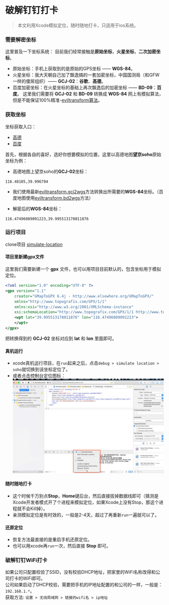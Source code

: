 # 破解钉钉打卡

> 本文利用Xcode模拟定位，随时随地打卡，只适用于ios系统。

### 需要解密坐标

这里普及一下坐标系统：
目前我们经常接触是**原始坐标**，**火星坐标**，**二次加密坐标**。
+ 原始坐标：手机上获取到的是原始的GPS坐标 —— **WGS-84**。
+ 火星坐标：我大天朝自己加了飘逸搞的一套加密坐标，中国国测局（和GFW一样的傻屌组织）—— **GCJ-02**：**谷歌**、**高德**。
+ 百度加密坐标：在火星坐标的基础上再次飘逸后的加密坐标 —— **BD-09**：**百度**。
这里我们需要将 **GCJ-02** 和 **BD-09** 转换成 **WGS-84**
网上有模拟算法，但是不能保证100%精准-[eviltransform算法](https://github.com/googollee/eviltransform.git)。

### 获取坐标

坐标获取入口：
+ [高德](http://lbs.amap.com/console/show/picker)
+ [百度](http://api.map.baidu.com/lbsapi/getpoint/index.html)

首先，根据各自的喜好，选好你想要模拟的位置，这里以高德地图**望京soho**原始坐标为例：

+ 高德地图上望京soho的**GCJ-02**坐标：
```
116.48105,39.996794
```

+ 我们使用最新[eviltransform.gcj2wgs](https://github.com/googollee/eviltransform/tree/master/javascript#gcjtowgsgcj2wgs)方法转换出所需要的**WGS-84**坐标。（百度地图使用[eviltransform.bd2wgs](https://github.com/googollee/eviltransform/tree/master/javascript#%E7%99%BE%E5%BA%A6bd-09)方法）

+ 解密后的**WGS-84**坐标：
```
116.47496089091223,39.995513178011876
```


### 运行项目
clone项目 [simulate-location](https://github.com/div-wang/simulate-location)

#### 项目里新建gpx文件
这里我们需要新建一个 **gpx** 文件，也可以用项目目前默认的，包含坐标用于模拟定位。
```xml
<?xml version="1.0" encoding="UTF-8" ?>
<gpx version="1.1"
    creator="GMapToGPX 6.4j - http://www.elsewhere.org/GMapToGPX/"
    xmlns="http://www.topografix.com/GPX/1/1"
    xmlns:xsi="http://www.w3.org/2001/XMLSchema-instance"
    xsi:schemaLocation="http://www.topografix.com/GPX/1/1 http://www.topografix.com/GPX/1/1/gpx.xsd">
    <wpt lat="39.995513178011876" lon="116.47496089091223">
    </wpt>
</gpx>
```
把转换得到的 **GCJ-02** 坐标对应到 **lat** 和 **lon** 里面即可。

#### 真机运行
+ xcode真机运行项目，在`run`起来之后，点击`debug > simulate location > soho`就切换到该坐标定位了。
+ 或者点击控制台定位图标：
![图片](./png/001.jpg)


#### 随时随地打卡
+ 这个时候千万别点**Stop**，**Home**键后台，然后直接拔掉数据线即可（猜测是Xcode开发者模式开了个进程来模拟定位，如果Xcode上没有Stop，那这个进程就不会Kill掉）。
+ 亲测模拟定位是有时效的，一般是2-4天，超过了再重新`run`一遍就可以了。

#### 还原定位
+ 恢复方法最直接的是重启手机还原定位。
+ 也可以用xcode再`run`一次，然后直接 **Stop** 即可。

### 破解钉钉WiFi打卡
如果公司只配置校验了SSID，没有校验DHCP地址，把家里的WiFi名称改得和公司打卡的WiFi即可。  
公司如果启动了DHCP校验，需要把手机的IP地址配置的和公司的一样，一般是： `192.168.1.*`。  
获取方法: `设置 > 无线局域网 > 链接的wifi名 > ip地址`
